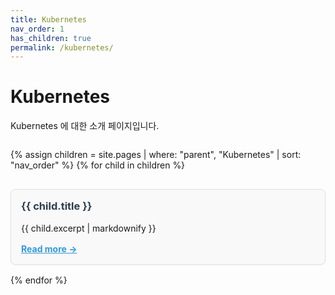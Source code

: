 ```yaml
---
title: Kubernetes
nav_order: 1
has_children: true
permalink: /kubernetes/
---
```


# Kubernetes

Kubernetes 에 대한 소개 페이지입니다.

<div style="display: grid; gap: 1rem; grid-template-columns: repeat(auto-fit, minmax(280px, 1fr));">

{% assign children = site.pages | where: "parent", "Kubernetes" | sort: "nav_order" %}
{% for child in children %}

  <div style="border: 1px solid #e0e0e0; border-radius: 8px; padding: 1rem; background-color: #f9f9f9; box-shadow: 0 1px 3px rgba(0,0,0,0.05);">
    <h3 style="margin-top: 0;"><a href="{{ child.url }}" style="text-decoration: none; color: #2c3e50;">{{ child.title }}</a></h3>
    <p style="margin: 0 0 1rem;">{{ child.excerpt | markdownify }}</p>
    <a href="{{ child.url }}" style="font-weight: bold; color: #3498db;">Read more →</a>
  </div>
{% endfor %}

</div>
